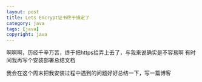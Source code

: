 ```yaml
---
layout: post
title: Lets Encrypt证书终于搞定了
category: java
tags: [java]
copyright: java
---
```


啊啊啊，历经千辛万苦，终于把https给弄上去了，与我来说确实是不容易啊
有时间我再写个安装部署总结文档

我会在这个周末把我安装过程中遇到的问题好好总结一下，写一篇博客
